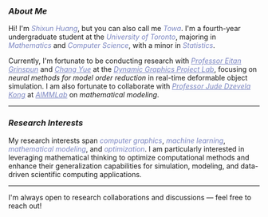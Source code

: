 ### *About Me* 

Hi! I'm <span style="color:#7A85C1;">*Shixun Huang*</span>, but you can also call me <span style="color:#7A85C1;">*Towa*</span>.   I'm a fourth-year undergraduate student at the <span style="color:#7A85C1;">*University of Toronto*</span>, majoring in <span style="color:#7A85C1;">*Mathematics*</span> and <span style="color:#7A85C1">*Computer Science*</span>, with a minor in <span style="color:#7A85C1">*Statistics*</span>.

Currently, I'm fortunate to be conducting research with <a href="https://www.dgp.toronto.edu/~eitan/" style="color:#7A85C1;"><em>Professor Eitan Grinspun</em></a> and <a href="https://changy1506.github.io/" style="color:#7A85C1;"><em>Chang Yue</em></a> at the <a href="https://www.dgp.toronto.edu/" style="color:#7A85C1;"><em>Dynamic Graphics Project Lab</em></a>, focusing on *neural methods for model order reduction* in real-time deformable object simulation. I am also fortunate to collaborate with <a href="https://www.mathematics.utoronto.ca/people/directories/all-faculty/jude-kong" style="color:#7A85C1;"><em>Professor Jude Dzevela Kong</em></a> at <a href="https://aimmlab.org/" style="color:#7A85C1;"><em>AIMMLab</em></a> on *mathematical modeling*.

---

### *Research Interests* 
My research interests span <span style="color:#7A85C1;">*computer graphics*</span>, <span style="color:#7A85C1;">*machine learning*</span>, <span style="color:#7A85C1;">*mathematical modeling*</span>, and <span style="color:#7A85C1">*optimization*</span>. I am particularly interested in leveraging mathematical thinking to optimize computational methods and enhance their generalization capabilities for simulation, modeling, and data-driven scientific computing applications.

---


I'm always open to research collaborations and discussions — feel free to reach out!
